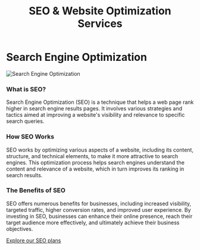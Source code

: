 ﻿---
layout: ../../../layouts/ServiceLayout.astro
title: "SEO & Website Optimization Services"
faqtitle1: "Why is SEO important for my website?"
faqtext1: "SEO is crucial for ensuring that your website ranks well in search engine results, making it more visible to potential visitors. It helps improve your site's visibility, drive organic traffic, and increase conversion rates."

faqtitle2: "What factors contribute to the costs of SEO services?"
faqtext2: "The costs of SEO services can vary depending on factors such as the competitiveness of your industry, the complexity of your website, and the scope of services required. Factors like keyword research, content creation, technical optimization, and ongoing monitoring and adjustments all contribute to the overall cost."

faqtitle3: "How can SEO help my business grow?"
faqtext3: "SEO can help your business grow by increasing your online visibility, driving targeted traffic to your website, and improving your website's usability and user experience. With improved visibility and traffic, you have a greater opportunity to generate leads, increase sales, and achieve your business goals."

---

# Search Engine Optimization

![Search Engine Optimization](/assets/img/service/charity-search-engine-optimisation.png)

### What is SEO?

Search Engine Optimization (SEO) is a technique that helps a web page rank higher in search engine results pages. It involves various strategies and tactics aimed at improving a website's visibility and relevance to specific search queries.

### How SEO Works

SEO works by optimizing various aspects of a website, including its content, structure, and technical elements, to make it more attractive to search engines. This optimization process helps search engines understand the content and relevance of a website, which in turn improves its ranking in search results.

### The Benefits of SEO

SEO offers numerous benefits for businesses, including increased visibility, targeted traffic, higher conversion rates, and improved user experience. By investing in SEO, businesses can enhance their online presence, reach their target audience more effectively, and ultimately achieve their business objectives.

[Explore our SEO plans](../contact)
